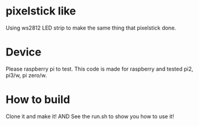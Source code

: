 # pixelstick like
Using ws2812 LED strip to make the same thing that pixelstick done.

# Device
Please raspberry pi to test. This code is made for raspberry and tested pi2, pi3/w, pi zero/w.

# How to build
Clone it and make it! AND See the run.sh to show you how to use it!
